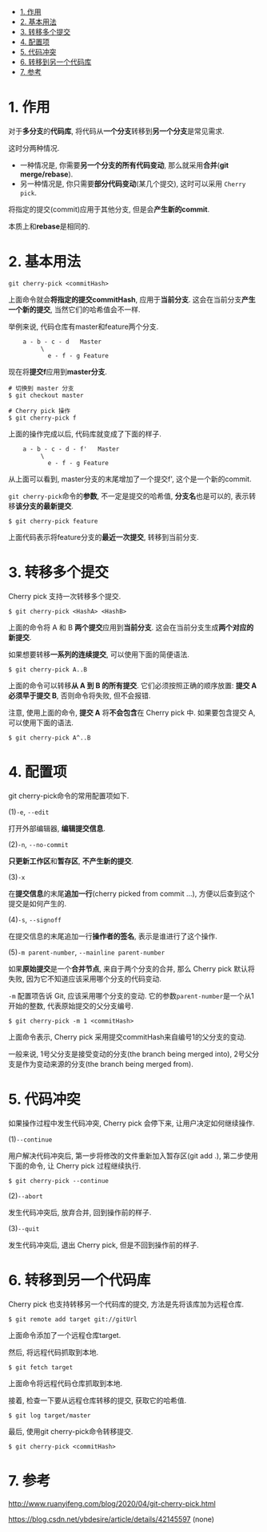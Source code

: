 
<!-- @import "[TOC]" {cmd="toc" depthFrom=1 depthTo=6 orderedList=false} -->

<!-- code_chunk_output -->

- [1. 作用](#1-作用)
- [2. 基本用法](#2-基本用法)
- [3. 转移多个提交](#3-转移多个提交)
- [4. 配置项](#4-配置项)
- [5. 代码冲突](#5-代码冲突)
- [6. 转移到另一个代码库](#6-转移到另一个代码库)
- [7. 参考](#7-参考)

<!-- /code_chunk_output -->

# 1. 作用

对于**多分支**的**代码库**, 将代码从**一个分支**转移到**另一个分支**是常见需求. 

这时分两种情况. 

- 一种情况是, 你需要**另一个分支的所有代码变动**, 那么就采用**合并**(**git merge/rebase**). 
- 另一种情况是, 你只需要**部分代码变动**(某几个提交), 这时可以采用 `Cherry pick`. 

将指定的提交(commit)应用于其他分支, 但是会**产生新的commit**.

本质上和**rebase**是相同的.

# 2. 基本用法

```
git cherry-pick <commitHash>
```

上面命令就会**将指定的提交commitHash**, 应用于**当前分支**. 这会在当前分支**产生一个新的提交**, 当然它们的哈希值会不一样. 

举例来说, 代码仓库有master和feature两个分支. 

```
    a - b - c - d   Master
         \
           e - f - g Feature
```

现在将**提交f**应用到**master分支**. 

```
# 切换到 master 分支
$ git checkout master

# Cherry pick 操作
$ git cherry-pick f
```

上面的操作完成以后, 代码库就变成了下面的样子. 

```
    a - b - c - d - f'   Master
         \
           e - f - g Feature
```

从上面可以看到, master分支的末尾增加了一个提交f', 这个是一个新的commit. 

`git cherry-pick`命令的**参数**, 不一定是提交的哈希值, **分支名**也是可以的, 表示转移**该分支的最新提交**. 

```
$ git cherry-pick feature
```

上面代码表示将feature分支的**最近一次提交**, 转移到当前分支. 

# 3. 转移多个提交

Cherry pick 支持一次转移多个提交. 

```
$ git cherry-pick <HashA> <HashB>
```


上面的命令将 A 和 B **两个提交**应用到**当前分支**. 这会在当前分支生成**两个对应的新提交**. 

如果想要转移**一系列的连续提交**, 可以使用下面的简便语法. 

```
$ git cherry-pick A..B
```

上面的命令可以转移**从 A 到 B 的所有提交**. 它们必须按照正确的顺序放置: **提交 A 必须早于提交 B**, 否则命令将失败, 但不会报错. 

注意, 使用上面的命令, **提交 A** 将**不会包含**在 Cherry pick 中. 如果要包含提交 A, 可以使用下面的语法. 

```
$ git cherry-pick A^..B
```

# 4. 配置项

git cherry-pick命令的常用配置项如下. 

(1)`-e`, `--edit`

打开外部编辑器, **编辑提交信息**. 

(2)`-n`, `--no-commit`

**只更新工作区**和**暂存区**, **不产生新的提交**. 

(3)`-x`

在**提交信息**的末尾**追加一行**(cherry picked from commit ...), 方便以后查到这个提交是如何产生的. 

(4)`-s`, `--signoff`

在提交信息的末尾追加一行**操作者的签名**, 表示是谁进行了这个操作. 

(5)`-m parent-number`, `--mainline parent-number`

如果**原始提交**是一个**合并节点**, 来自于两个分支的合并, 那么 Cherry pick 默认将失败, 因为它不知道应该采用哪个分支的代码变动. 

`-m` 配置项告诉 Git, 应该采用哪个分支的变动. 它的参数`parent-number`是一个从1开始的整数, 代表原始提交的父分支编号. 

```
$ git cherry-pick -m 1 <commitHash>
```

上面命令表示, Cherry pick 采用提交commitHash来自编号1的父分支的变动. 

一般来说, 1号父分支是接受变动的分支(the branch being merged into), 2号父分支是作为变动来源的分支(the branch being merged from). 

# 5. 代码冲突

如果操作过程中发生代码冲突, Cherry pick 会停下来, 让用户决定如何继续操作. 

(1)`--continue`

用户解决代码冲突后, 第一步将修改的文件重新加入暂存区(git add .), 第二步使用下面的命令, 让 Cherry pick 过程继续执行. 

```
$ git cherry-pick --continue
```

(2)`--abort`

发生代码冲突后, 放弃合并, 回到操作前的样子. 

(3)`--quit`

发生代码冲突后, 退出 Cherry pick, 但是不回到操作前的样子. 

# 6. 转移到另一个代码库

Cherry pick 也支持转移另一个代码库的提交, 方法是先将该库加为远程仓库. 

```
$ git remote add target git://gitUrl
```

上面命令添加了一个远程仓库target. 

然后, 将远程代码抓取到本地. 

```
$ git fetch target
```

上面命令将远程代码仓库抓取到本地. 

接着, 检查一下要从远程仓库转移的提交, 获取它的哈希值. 

```
$ git log target/master
```

最后, 使用git cherry-pick命令转移提交. 

```
$ git cherry-pick <commitHash>
```

# 7. 参考

http://www.ruanyifeng.com/blog/2020/04/git-cherry-pick.html


https://blog.csdn.net/ybdesire/article/details/42145597 (none)